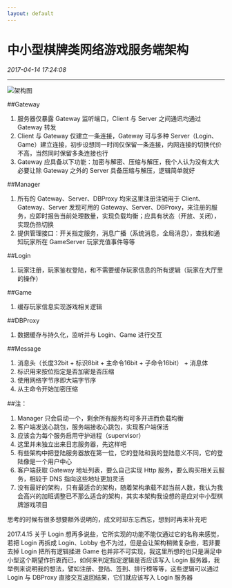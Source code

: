 ```yaml
---
layout: default
---
```


# 中小型棋牌类网络游戏服务端架构
_2017-04-14 17:24:08_

* * *

![架构图](https://panshiqu.github.io/blog/img/66_1.png)

##Gateway

 1. 服务器仅暴露 Gateway 监听端口，Client 与 Server 之间通讯均通过 Gateway 转发
 2. Client 与 Gateway 仅建立一条连接，Gateway 可与多种 Server（Login、Game）建立连接，初步设想同一时间仅保留一条连接，内网连接的切换代价不高，当然同时保留多条连接也行
 3. Gateway 应具备以下功能：加密与解密、压缩与解压，我个人认为没有太大必要让除 Gateway 之外的 Server 具备压缩与解压，逻辑简单就好

##Manager

 1. 所有的 Gateway、Server、DBProxy 均来这里注册注销用于 Client、Gateway、Server 发现可用的 Gateway、Server、DBProxy，来注册的服务，应即时报告当前处理数量，实现负载均衡；应具有状态（开放、关闭），实现伪热切换
 2. 提供管理接口：开关指定服务，消息广播（系统消息，全局消息），查找和通知玩家所在 GameServer 玩家充值事件等等

##Login

 1. 玩家注册，玩家鉴权登陆，和不需要缓存玩家信息的所有逻辑（玩家在大厅里的操作）

##Game

 1. 缓存玩家信息实现游戏相关逻辑

##DBProxy

 1. 数据缓存与持久化，监听并与 Login、Game 进行交互

##Message

 1. 消息头（长度32bit + 标识8bit + 主命令16bit + 子命令16bit） + 消息体
 2. 标识用来按位指定是否加密是否压缩
 3. 使用网络字节序即大端字节序
 4. 从主命令开始加密压缩

##注：

 1. Manager 只会启动一个，剩余所有服务均可多开进而负载均衡
 2. 客户端发送心跳包，服务端接收心跳包，实现客户端保活
 3. 应该会为每个服务启用守护进程（supervisor）
 4. 这里并未独立出来日志服务器，先这样吧
 5. 有些架构中把登陆服务器放在第一位，它的登陆和我的登陆意义不同，它的登陆像是一个用户中心
 6. 客户端获取 Gateway 地址列表，要么自己实现 Http 服务，要么购买相关云服务，相较于 DNS 指向这些地址更加灵活
 7. 没有最好的架构，只有最适合的架构，随着架构承载不起当前人数，我认为我会高兴的加班调整已不那么适合的架构，其实本架构我设想的是应对中小型棋牌游戏项目

思考的时候有很多想要额外说明的，成文时却东忘西忘，想到时再来补充吧

2017.4.15
关于 Login 想再多说些，它所实现的功能不能仅通过它的名称来感觉，若把 Login 再拆成 Login、Lobby 也不为过，但是会让架构稍微复杂些，若非要去掉 Login 把所有逻辑揉进 Game 也并非不可实现，我这里所想的也只是满足中小型这个期望作折衷而已，如何来判定指定逻辑是否应该写入 Login 服务器，我举例来说明我的想法，譬如注册、登陆、签到、排行榜等等，这些逻辑可以通过 Login 与 DBProxy 直接交互返回结果，它们就应该写入 Login 服务器
